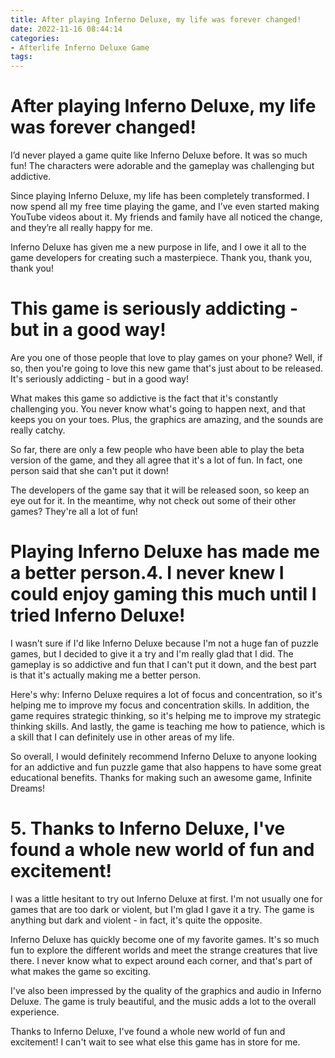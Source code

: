 ```yaml
---
title: After playing Inferno Deluxe, my life was forever changed!
date: 2022-11-16 08:44:14
categories:
- Afterlife Inferno Deluxe Game
tags:
---
```



#  After playing Inferno Deluxe, my life was forever changed!

I’d never played a game quite like Inferno Deluxe before. It was so much fun! The characters were adorable and the gameplay was challenging but addictive.

Since playing Inferno Deluxe, my life has been completely transformed. I now spend all my free time playing the game, and I’ve even started making YouTube videos about it. My friends and family have all noticed the change, and they’re all really happy for me.

Inferno Deluxe has given me a new purpose in life, and I owe it all to the game developers for creating such a masterpiece. Thank you, thank you, thank you!

#  This game is seriously addicting - but in a good way!

Are you one of those people that love to play games on your phone? Well, if so, then you're going to love this new game that's just about to be released. It's seriously addicting - but in a good way!

What makes this game so addictive is the fact that it's constantly challenging you. You never know what's going to happen next, and that keeps you on your toes. Plus, the graphics are amazing, and the sounds are really catchy.

So far, there are only a few people who have been able to play the beta version of the game, and they all agree that it's a lot of fun. In fact, one person said that she can't put it down!

The developers of the game say that it will be released soon, so keep an eye out for it. In the meantime, why not check out some of their other games? They're all a lot of fun!

#  Playing Inferno Deluxe has made me a better person.4. I never knew I could enjoy gaming this much until I tried Inferno Deluxe!

I wasn't sure if I'd like Inferno Deluxe because I'm not a huge fan of puzzle games, but I decided to give it a try and I'm really glad that I did. The gameplay is so addictive and fun that I can't put it down, and the best part is that it's actually making me a better person.

Here's why: Inferno Deluxe requires a lot of focus and concentration, so it's helping me to improve my focus and concentration skills. In addition, the game requires strategic thinking, so it's helping me to improve my strategic thinking skills. And lastly, the game is teaching me how to patience, which is a skill that I can definitely use in other areas of my life.

So overall, I would definitely recommend Inferno Deluxe to anyone looking for an addictive and fun puzzle game that also happens to have some great educational benefits. Thanks for making such an awesome game, Infinite Dreams!

# 5. Thanks to Inferno Deluxe, I've found a whole new world of fun and excitement!

I was a little hesitant to try out Inferno Deluxe at first. I'm not usually one for games that are too dark or violent, but I'm glad I gave it a try. The game is anything but dark and violent - in fact, it's quite the opposite.

Inferno Deluxe has quickly become one of my favorite games. It's so much fun to explore the different worlds and meet the strange creatures that live there. I never know what to expect around each corner, and that's part of what makes the game so exciting.

I've also been impressed by the quality of the graphics and audio in Inferno Deluxe. The game is truly beautiful, and the music adds a lot to the overall experience.

Thanks to Inferno Deluxe, I've found a whole new world of fun and excitement! I can't wait to see what else this game has in store for me.